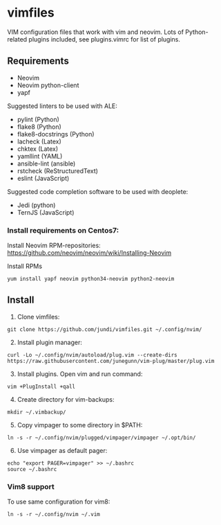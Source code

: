 # vimfiles
VIM configuration files that work with vim and neovim. Lots of Python-related plugins included, see plugins.vimrc for list of plugins.

## Requirements
   * Neovim
   * Neovim python-client
   * yapf

Suggested linters to be used with ALE:

   * pylint (Python)
   * flake8 (Python)
   * flake8-docstrings (Python)
   * lacheck (Latex)
   * chktex (Latex)
   * yamllint (YAML)
   * ansible-lint (ansible)
   * rstcheck (ReStructuredText)
   * eslint (JavaScript)

Suggested code completion software to be used with deoplete:

   * Jedi (python)
   * TernJS (JavaScript)

### Install requirements on Centos7:
Install Neovim RPM-repositories: https://github.com/neovim/neovim/wiki/Installing-Neovim

Install RPMs
```
yum install yapf neovim python34-neovim python2-neovim
```

## Install

1. Clone vimfiles:
```
git clone https://github.com/jundi/vimfiles.git ~/.config/nvim/
```

2. Install plugin manager:
```
curl -Lo ~/.config/nvim/autoload/plug.vim --create-dirs https://raw.githubusercontent.com/junegunn/vim-plug/master/plug.vim
```

3. Install plugins. Open vim and run command:
```
vim +PlugInstall +qall
```

4. Create directory for vim-backups:
```
mkdir ~/.vimbackup/
```

5. Copy vimpager to some directory in $PATH:
```
ln -s -r ~/.config/nvim/plugged/vimpager/vimpager ~/.opt/bin/
```

6. Use vimpager as default pager:
```
echo "export PAGER=vimpager" >> ~/.bashrc
source ~/.bashrc
```

### Vim8 support

To use same configuration for vim8:
```
ln -s -r ~/.config/nvim ~/.vim
```
